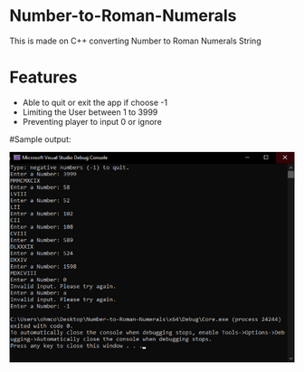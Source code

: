 # Number-to-Roman-Numerals
This is made on C++ converting Number to Roman Numerals String

# Features
  - Able to quit or exit the app if choose -1 
  - Limiting the User between 1 to 3999
  - Preventing player to input 0 or ignore


#Sample output:

![screenshot output](/screenshot.png)
